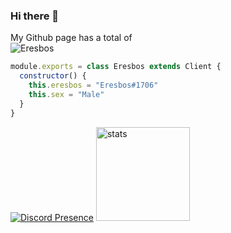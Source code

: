 ### Hi there 👋
My Github page has a total of </br><img src="https://komarev.com/ghpvc/?username=ERESB0S&color=dc143c&label=views&color=6182e1" alt="Eresbos"/>
```js
module.exports = class Eresbos extends Client {
  constructor() {
    this.eresbos = "Eresbos#1706"
    this.sex = "Male"
  }
}
```
[![Discord Presence](https://lanyard-profile-readme.vercel.app/api/239330400223232000?hideDiscrim=true)](https://discord.com/users/239330400223232000)
<img src="https://github-readme-stats.vercel.app/api?username=ERESB0S&count_private=true&show_icons=true&theme=dark&hide_border=true" width="%100" height="150px" alt="stats" />
